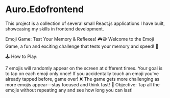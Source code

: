 # Auro.Edofrontend
This project is a collection of several small React.js applications I have built, showcasing my skills in frontend development.


Emoji Game: Test Your Memory & Reflexes! 🎮😃
Welcome to the Emoji Game, a fun and exciting challenge that tests your memory and speed! 🚀

🕹️ How to Play:

7 emojis will randomly appear on the screen at different times.
Your goal is to tap on each emoji only once!
If you accidentally touch an emoji you've already tapped before, game over! ❌
The game gets more challenging as more emojis appear—stay focused and think fast!
🎯 Objective:
Tap all the emojis without repeating any and see how long you can last!


